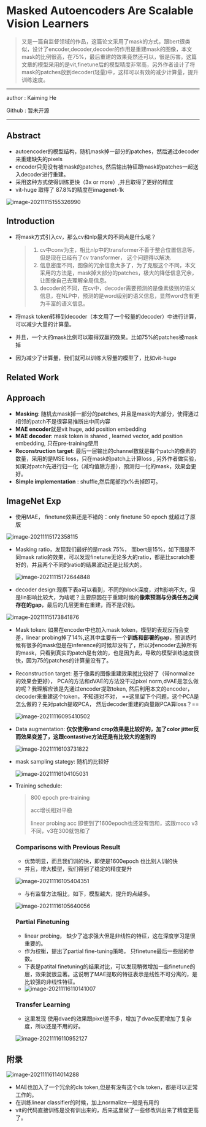 # Masked Autoencoders Are Scalable Vision Learners

>又是一篇自监督领域的作品，这篇论文采用了mask的方式，跟bert很类似，设计了encoder,decoder,decoder的作用是重建mask的图像，本文mask的比例很高，在75%，最后重建的效果竟然还可以，很是厉害。这篇文章的模型采用的是vit,finetune后的模型精度非常高，另外作者设计了将mask的patches放到decoder(轻量)中，这样可以有效的减少计算量，提升训练速度。

---

author : Kaiming He

Github : 暂未开源

---

## Abstract

- autoencoder的模型结构，随机mask掉一部分的patches，然后通过decoder来重建缺失的pixels
- encoder只见没有被mask的patches, 然后输出特征跟mask的patches一起送入decoder进行重建。
- 采用这种方式使得训练更快（3x or more）,并且取得了更好的精度
- vit-huge 取得了 87.8%的精度在imagenet-1k

![image-20211115155326990](C:\Users\wanglichun\Desktop\Typera\TyporaPapers\images\image-20211115155326990.png)

## Introduction

- 将mask方式引入cv，那么cv和nlp最大的不同点是什么呢？

  > 1. cv中conv为主，相比nlp中的transformer不善于整合位置信息等，但是现在已经有了cv transformer， 这个问题得以解决.
  > 2. 信息密度不同，图像的冗余信息太多了，为了克服这个不同，本文采用的方法是，mask掉大部分的patches，极大的降低信息冗余，让图像自己去理解全局信息。
  > 3. decoder的不同，在cv中，decoder需要预测的是像素级别的语义信息，在NLP中，预测的是word级别的语义信息，显然word含有更为丰富的语义信息。
  > 
  
- 将mask token转移到decoder（本文用了一个轻量的decoder）中进行计算，可以减少大量的计算量。

- 并且，一个大的mask比例可以取得双赢的效果。比如75%的patches被mask掉

- 因为减少了计算量，我们就可以训练大容量的模型了，比如vit-huge

## Related Work

## Approach

- **Masking**: 随机去mask掉一部分的patches, 并且是mask的大部分，使得通过相邻的patch不是很容易推断出中间内容
- **MAE encoder**就是vit huge, add position embedding
- **MAE decoder**: mask token is shared , learned vector,  add position embedding, 只在pre-training使用
- **Reconstruction target**: 最后一层输出的channel数就是每个patch的像素的数量，采用的是MSE loss，只在mask的patch上计算loss , 另外作者做实验，如果对patch先进行归一化（减均值除方差），预测归一化的mask，效果会更好。
- **Simple implementation** : shuffle,然后尾部的x%去掉即可。

## ImageNet Exp

* 使用MAE， finetune效果还是不错的：only finetune 50 epoch 就超过了原版

![image-20211115172358115](C:\Users\wanglichun\Desktop\Typera\TyporaPapers\images\image-20211115172358115.png)

- Masking ratio，发现我们最好的是mask 75%， 而bert是15%，如下图是不同mask ratio的效果，可以发现finetune无论多大的ratio，都是比scratch要好的，并且两个不同的ratio的结果波动还是比较大的。

  ![image-20211115172644848](C:\Users\wanglichun\Desktop\Typera\TyporaPapers\images\image-20211115172644848.png)

- decoder design:观察下表a可以看到，不同的block深度，对ft影响不大，但是lin影响比较大，为啥呢？主要原因在于重建时候的**像素预测与分类任务之间存在的gap**，最后的几层更重在重建，而不是识别。

![image-20211115173841876](C:\Users\wanglichun\Desktop\Typera\TyporaPapers\images\image-20211115173841876.png)

- Mask token: 如果在encoder中也加入mask token，模型的表现反而会变差，linear probing掉了14%,这其中主要有一个**训练和部署的gap**，预训练时候有很多的mask但是在inference的时候却没有了，所以对encoder去掉所有的mask，只看到真实的patch是有效的，也是因为此，导致的模型训练速度很快，因为75的patches的计算量没有了。

- Reconstruction target:  基于像素的图像重建效果就比较好了（带normalize的效果会更好）， PCA的方法和dVAE的方法没干过pixel norm,dVAE是怎么做的呢？我理解应该是先通过encoder提取token, 然后利用本文的encoder，decoder来重建这个token，不知道对不对， ==这里留下个问题，这个PCA是怎么做的？先对patch提取PCA， 然后decoder重建的向量跟PCA算loss？==

  ![image-20211116095410502](C:\Users\wanglichun\Desktop\Typera\TyporaPapers\images\image-20211116095410502.png)


- Data augmentation: **仅仅使用rand crop效果是比较好的，加了color jitter反而效果变差了，这跟contastive方法还是有比较大的差别的**

  ![image-20211116103731822](C:\Users\wanglichun\Desktop\Typera\TyporaPapers\images\image-20211116103731822.png)
  
  
  
- mask sampling stategy: 随机的比较好

  ![image-20211116104105031](C:\Users\wanglichun\Desktop\Typera\TyporaPapers\images\image-20211116104105031.png)
  
  
  
- Training schedule:

  > 800 epoch pre-training
  >
  > acc增长相对平稳
  >
  > linear probing acc 即使到了1600epoch也还没有饱和，这跟moco v3不同，v3在300就饱和了

  ### Comparisons with Previous Result

  - 优势明显，而且我们训的快，即使是1600epoch 也比别人训的快
  - 并且，增大模型，我们得到了稳定的精度提升

  ![image-20211116105404351](C:\Users\wanglichun\Desktop\Typera\TyporaPapers\images\image-20211116105404351.png)

  - 与有监督方法相比，如下，模型越大，提升的点越多。

  ![image-20211116105640056](C:\Users\wanglichun\Desktop\Typera\TyporaPapers\images\image-20211116105640056.png)

  

  ### Partial Finetuning

  - linear probing， 缺少了追求强大但是非线性的特征，这在深度学习是很重要的。
  - 作为权衡，提出了partial fine-tuning策略， 只finetune最后一些层的参数。
  - 下表是patital finetuning的结果对比，可以发现稍微增加一些finetune的层，效果就很显著。这说明了MAE提取的特征表示是线性不可分离的，是比较强的非线性特征。
  - ![image-20211116110141007](C:\Users\wanglichun\Desktop\Typera\TyporaPapers\images\image-20211116110141007.png)

  

  ### Transfer Learning 

  - 这里发现 使用dvae的效果跟pixel差不多，增加了dvae反而增加了复杂度，所以还是不用的好。

  ![image-20211116110952127](C:\Users\wanglichun\Desktop\Typera\TyporaPapers\images\image-20211116110952127.png)

## 附录

![image-20211116114014288](C:\Users\wanglichun\Desktop\Typera\TyporaPapers\images\image-20211116114014288.png)

- MAE也加入了一个冗余的cls token,但是有没有这个cls token，都是可以正常工作的。
- 在训练linear classifier的时候，加上normalize一般是有用的
- vit的代码直接训练是没有训出来的，后来这里做了一些修改训出来了精度更高了。
